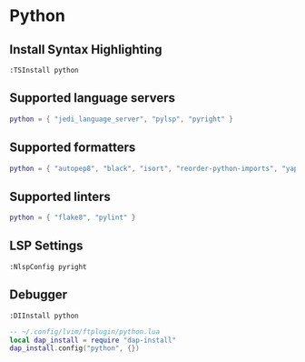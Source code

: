 # Python

## Install Syntax Highlighting

```vim
:TSInstall python
```

## Supported language servers

```lua
python = { "jedi_language_server", "pylsp", "pyright" }
```

## Supported formatters

```lua
python = { "autopep8", "black", "isort", "reorder-python-imports", "yapf" }
```

## Supported linters

```lua
python = { "flake8", "pylint" }
```

## LSP Settings

```vim
:NlspConfig pyright
```

## Debugger

```vim
:DIInstall python
```

```lua
-- ~/.config/lvim/ftplugin/python.lua
local dap_install = require "dap-install"
dap_install.config("python", {})
```
